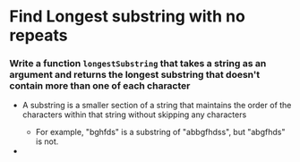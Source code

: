 # Find Longest substring with no repeats

### Write a function `longestSubstring` that takes a string as an argument and returns the longest substring that doesn't contain more than one of each character

* A substring is a smaller section of a string that maintains the order of the characters within that string without skipping any characters
    * For example, "bghfds" is a substring of "abbgfhdss", but "abgfhds" is not.

* 